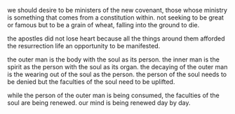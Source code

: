 we should desire to be ministers of the new covenant, those whose ministry is something
that comes from a constitution within. not seeking to be great or famous but to be a
grain of wheat, falling into the ground to die.

the apostles did not lose heart because all the things around them afforded the resurrection life an opportunity to be manifested.

the outer man is the body with the soul as its person. the inner man is the spirit as the person with the soul as its organ. the decaying of the outer man is the wearing out of the soul as the person. the person of the soul needs to be denied but the faculties of the soul need to be uplifted.

while the person of the outer man is being consumed, the faculties of the soul are being renewed. our mind is being renewed day by day.
